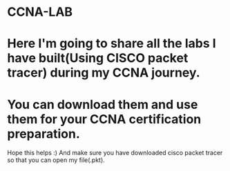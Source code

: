 # CCNA-LAB
#
# Here I'm going to share all the labs I have built(Using CISCO packet tracer) during my CCNA journey. 
# You can download them and use them for your CCNA certification preparation. 

Hope this helps :)
And make sure you have downloaded cisco packet tracer so that you can open my file(.pkt).

